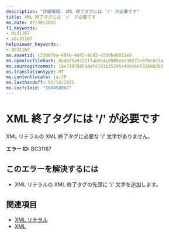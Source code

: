 ```yaml
---
description: "詳細情報: XML 終了タグには '/' が必要です"
title: XML 終了タグには '/' が必要です
ms.date: 07/20/2015
f1_keywords:
- bc31167
- vbc31167
helpviewer_keywords:
- BC31167
ms.assetid: c3380fba-48fe-4d45-8c92-43b0b48011eb
ms.openlocfilehash: 0a4875a9721ffaba54cd98be6d38272e0f0c0c5a
ms.sourcegitcommit: 10e719780594efc781b15295e499c66f316068b8
ms.translationtype: MT
ms.contentlocale: ja-JP
ms.lasthandoff: 02/14/2021
ms.locfileid: "100458007"
---
```

# <a name="expected--for-xml-end-tag"></a>XML 終了タグには '/' が必要です

XML リテラルの XML 終了タグに必要な '/' 文字がありません。  
  
 **エラー ID:** BC31167  
  
## <a name="to-correct-this-error"></a>このエラーを解決するには  
  
- XML リテラルの XML 終了タグの先頭に '/' 文字を追加します。  
  
## <a name="see-also"></a>関連項目

- [XML リテラル](../language-reference/xml-literals/index.md)
- [XML](../programming-guide/language-features/xml/index.md)
